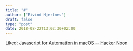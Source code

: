 ```yaml
---
title: "#"
author: ["Eivind Hjertnes"]
draft: false
type: "post"
date: 2018-08-22T13:02:30+02:00
---
```


Liked:
[Javascript
for Automation in macOS -- Hacker Noon](https://hackernoon.com/javascript-for-automation-in-macos-3b499da40da1)
